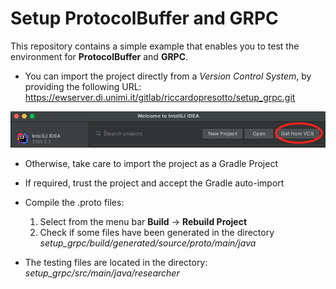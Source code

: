 # Setup ProtocolBuffer and GRPC
This repository contains a simple example that enables you to test the environment for **ProtocolBuffer** and **GRPC**.

* You can import the project directly from a *Version Control System*, by providing the following URL: 
https://ewserver.di.unimi.it/gitlab/riccardopresotto/setup_grpc.git

<img src = './assets/img_1.png'>

* Otherwise, take care to import the project as a Gradle Project

* If required, trust the project and accept the Gradle auto-import

* Compile the .proto files: 
	1. Select from the menu bar **Build** -> **Rebuild Project**
	2. Check if some files have been generated in the directory *setup_grpc/build/generated/source/proto/main/java*

* The testing files are located in the directory: *setup_grpc/src/main/java/researcher*


